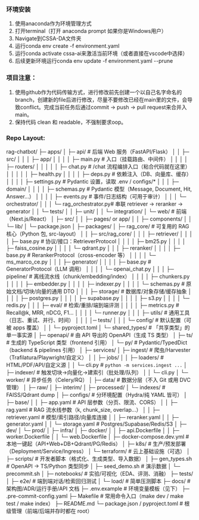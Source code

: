 ### 环境安装
1. 使用anaconda作为环境管理方式
2. 打开terminal（打开 anaconda prompt 如果你是Windows用户）
3. Navigate到CSSA-DA文件夹
3. 运行conda env create -f environment.yaml
4. 运行conda activate cssa-ai来激活当前环境（或者直接在vscode中选择）
5. 后续更新环境运行conda env update -f environment.yaml --prune


### 项目注意：
1. 使用github作为代码传输方式，进行修改前先创建一个以自己名字命名的branch，创建新的file后进行修改，尽量不要修改已经在main里的文件，会导致conflict。完成当前任务后通过commit -> push -> pull request来合并入main。
2. 保持代码 clean 和 readable，不强制要求oop。


### Repo Layout:

rag-chatbot/
├─ apps/
│  ├─ api/                         # 后端 Web 服务（FastAPI/Flask）
│  │  ├─ src/
│  │  │  ├─ app/
│  │  │  │  ├─ main.py            # 入口（挂载路由、中间件）
│  │  │  │  ├─ routers/
│  │  │  │  │  ├─ chat.py         # /chat 流程编排入口（粘合代码就在这里）
│  │  │  │  │  ├─ health.py
│  │  │  │  ├─ deps.py            # 依赖注入（DB、向量库、缓存）
│  │  │  │  ├─ settings.py        # Pydantic 设置，读取 .env / configs/*
│  │  │  ├─ domain/
│  │  │  │  ├─ schemas.py         # Pydantic 模型（Message, Document, Hit, Answer...）
│  │  │  │  ├─ events.py          # 事件/日志结构（可用于审计）
│  │  │  └─ orchestrator/
│  │  │     └─ rag_orchestrator.py# 串联 retriever → reranker → generator
│  │  └─ tests/
│  │     ├─ unit/
│  │     └─ integration/
│  └─ web/                         # 前端（Next.js/React）
│     ├─ src/
│     │  ├─ pages/ or app/
│     │  ├─ components/
│     │  └─ lib/
│     └─ package.json
│
├─ packages/
│  ├─ rag_core/                    # 可复用的 RAG 核心（Python 包, src-layout）
│  │  ├─ src/rag_core/
│  │  │  ├─ retriever/
│  │  │  │  ├─ base.py            # 协议/接口：RetrieverProtocol
│  │  │  │  ├─ bm25.py
│  │  │  │  ├─ faiss_cosine.py
│  │  │  │  └─ qdrant.py
│  │  │  ├─ reranker/
│  │  │  │  ├─ base.py            # RerankerProtocol（cross-encoder 等）
│  │  │  │  └─ ms_marco_ce.py
│  │  │  ├─ generator/
│  │  │  │  ├─ base.py            # GeneratorProtocol（LLM 调用）
│  │  │  │  └─ openai_chat.py
│  │  │  ├─ pipeline/             # 离线流水线（chunk/embedding/index）
│  │  │  │  ├─ chunkers.py
│  │  │  │  ├─ embedder.py
│  │  │  │  ├─ indexer.py
│  │  │  │  └─ schemas.py         # 原始文档/切块/向量的通用 DTO
│  │  │  ├─ storage/              # 数据库/对象存储/缓存抽象
│  │  │  │  ├─ postgres.py
│  │  │  │  ├─ supabase.py
│  │  │  │  ├─ s3.py
│  │  │  │  └─ redis.py
│  │  │  ├─ eval/                 # 检索/重排/端到端评测
│  │  │  │  ├─ metrics.py         # Recall@k, MRR, nDCG, F1...
│  │  │  │  └─ runner.py
│  │  │  ├─ utils/                # 通用工具（日志、重试、并行、时间）
│  │  │  │─ tests/
│  │  │  └─ config/               # 默认配置（可被 apps 覆盖）
│  │  └─ pyproject.toml
│  └─ shared_types/               # 「共享类型」的单一事实源
│     ├─ openapi/                 # 由 API 导出的 OpenAPI（生成 TS 类型）
│     ├─ ts/                      # 生成的 TypeScript 类型（frontend 引用）
│     └─ py/                      # Pydantic/TypedDict（backend & pipelines 引用）
│
├─ services/
│  ├─ ingest/                      # 爬虫/Harvester（Trafilatura/Playwright/自定义）
│  │  ├─ jobs/
│  │  ├─ loaders/                 # HTML/PDF/API/自定义源
│  │  └─ cli.py                   # `python -m services.ingest ...`
│  ├─ indexer/                     # 触发切块→向量化→建索引（批处理/队列）
│  │  └─ cli.py
│  └─ worker/                      # 异步任务（Celery/RQ）
│
├─ data/                           # 数据分层（不入 Git 或用 DVC 管理）
│  ├─ raw/
│  ├─ interim/
│  ├─ processed/
│  └─ indexes/                     # FAISS/Qdrant dump
│
├─ configs/                        # 分环境配置（Hydra/纯 YAML 皆可）
│  ├─ base/
│  │  ├─ app.yaml                  # API 层参数（分页、限流、CORS）
│  │  ├─ rag.yaml                  # RAG 流水线参数（k, chunk_size, overlap...）
│  │  ├─ retriever.yaml            # 模型/索引路径/向量库连接
│  │  ├─ reranker.yaml
│  │  ├─ generator.yaml
│  │  └─ storage.yaml              # Postgres/Supabase/Redis/S3
│  ├─ dev/
│  └─ prod/
│
├─ infra/
│  ├─ docker/
│  │  ├─ api.Dockerfile
│  │  ├─ worker.Dockerfile
│  │  └─ web.Dockerfile
│  ├─ docker-compose.dev.yml       # 本地一键起（API+Web+DB+Qdrant/PG/Redis）
│  ├─ k8s/                         # 生产/预发部署（Deployment/Service/Ingress）
│  └─ terraform/                   # 云上基础设施（可选）
│
├─ scripts/                        # 开发者脚本（格式化、生成类型、导入数据）
│  ├─ gen_types.sh                 # OpenAPI → TS/Python 类型同步
│  ├─ seed_demo.sh                 # 演示数据
│  └─ precommit.sh
│
├─ notebooks/                      # 实验/可视化（EDA、评测、消融）
├─ tests/
│  ├─ e2e/                         # 端到端对话/检索回归测试
│  └─ load/                        # 简单压测脚本
├─ docs/                           # 架构图/ADR/运行手册/API 文档
├─ .env.example                    # 环境变量模板（见下）
├─ .pre-commit-config.yaml
├─ Makefile                        # 常用命令入口（make dev / make test / make index）
├─ README.md
└─ package.json / pyproject.toml   # 根级管理（前端/后端并存时都在 root）
